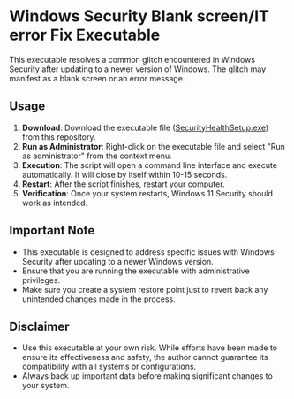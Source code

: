 # Windows Security Blank screen/IT error Fix Executable

This executable resolves a common glitch encountered in Windows Security after updating to a newer version of Windows. The glitch may manifest as a blank screen or an error message.

## Usage

1. **Download**: Download the executable file ([SecurityHealthSetup.exe](./SecurityHealthSetup.exe)) from this repository.
2. **Run as Administrator**: Right-click on the executable file and select "Run as administrator" from the context menu.
3. **Execution**: The script will open a command line interface and execute automatically. It will close by itself within 10-15 seconds.
4. **Restart**: After the script finishes, restart your computer.
5. **Verification**: Once your system restarts, Windows 11 Security should work as intended.

## Important Note

- This executable is designed to address specific issues with Windows Security after updating to a newer Windows version.
- Ensure that you are running the executable with administrative privileges.
- Make sure you create a system restore point just to revert back any unintended changes made in the process.

## Disclaimer

- Use this executable at your own risk. While efforts have been made to ensure its effectiveness and safety, the author cannot guarantee its compatibility with all systems or configurations.
- Always back up important data before making significant changes to your system.
